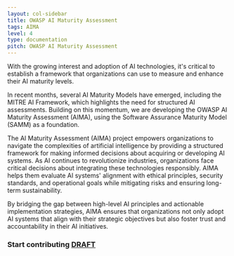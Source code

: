 ```yaml
---
layout: col-sidebar
title: OWASP AI Maturity Assessment
tags: AIMA
level: 4
type: documentation
pitch: OWASP AI Maturity Assessment
---
```


With the growing interest and adoption of AI technologies, it's critical to establish a framework that organizations can use to measure and enhance their AI maturity levels.

In recent months, several AI Maturity Models have emerged, including the MITRE AI Framework, which highlights the need for structured AI assessments. Building on this momentum, we are developing the OWASP AI Maturity Assessment (AIMA), using the Software Assurance Maturity Model (SAMM) as a foundation.

The AI Maturity Assessment (AIMA) project empowers organizations to navigate the complexities of artificial intelligence by providing a structured framework for making informed decisions about acquiring or developing AI systems. As AI continues to revolutionize industries, organizations face critical decisions about integrating these technologies responsibly. AIMA helps them evaluate AI systems' alignment with ethical principles, security standards, and operational goals while mitigating risks and ensuring long-term sustainability.

By bridging the gap between high-level AI principles and actionable implementation strategies, AIMA ensures that organizations not only adopt AI systems that align with their strategic objectives but also foster trust and accountability in their AI initiatives.

### Start contributing [DRAFT](https://github.com/OWASP/www-project-ai-maturity-assessment/blob/master/DRAFT/README.md)


